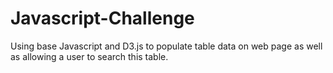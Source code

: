 # Javascript-Challenge
Using base Javascript and D3.js to populate table data on web page as well as allowing a user to search this table.
